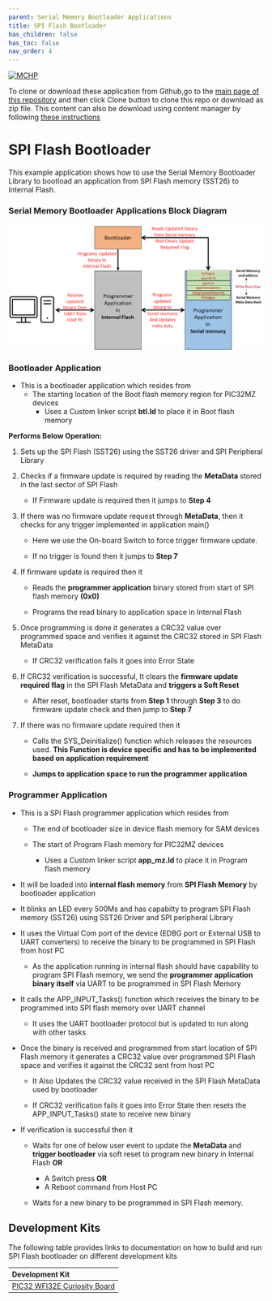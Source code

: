 ```yaml
---
parent: Serial Memory Bootloader Applications
title: SPI Flash Bootloader
has_children: false
has_toc: false
nav_order: 4
---
```


[![MCHP](https://www.microchip.com/ResourcePackages/Microchip/assets/dist/images/logo.png)](https://www.microchip.com)

To clone or download these application from Github,go to the [main page of this repository](https://github.com/Microchip-MPLAB-Harmony/bootloader_apps_serial_memory) and then click Clone button to clone this repo or download as zip file. This content can also be download using content manager by following [these instructions](https://github.com/Microchip-MPLAB-Harmony/contentmanager/wiki)

# SPI Flash Bootloader

This example application shows how to use the Serial Memory Bootloader Library to bootload an application from SPI Flash memory (SST26) to Internal Flash.

### Serial Memory Bootloader Applications Block Diagram

![serial_mem_btl_block_diagram](../docs/images/serial_mem_btl_block_diagram.png)

### Bootloader Application

- This is a bootloader application which resides from
    - The starting location of the Boot flash memory region for PIC32MZ devices
        - Uses a Custom linker script **btl.ld** to place it in Boot flash memory

**Performs Below Operation:**

1. Sets up the SPI Flash (SST26) using the SST26 driver and SPI Peripheral Library

2. Checks if a firmware update is required by reading the **MetaData** stored in the last sector of SPI Flash
    - If Firmware update is required then it jumps to **Step 4**

3. If there was no firmware update request through **MetaData**, then it checks for any trigger implemented in application main()
    - Here we use the On-board Switch to force trigger firmware update.

    - If no trigger is found then it jumps to **Step 7**

4. If firmware update is required then it
    - Reads the **programmer application** binary stored from start of SPI flash memory **(0x0)**

    - Programs the read binary to application space in Internal Flash

5. Once programming is done it generates a CRC32 value over programmed space and verifies it against the CRC32 stored in SPI Flash MetaData
    - If CRC32 verification fails it goes into Error State

6. If CRC32 verification is successful, It clears the **firmware update required flag** in the SPI Flash MetaData and **triggers a Soft Reset**
    - After reset, bootloader starts from **Step 1** through **Step 3** to do firmware update check and then jump to **Step 7**

7. If there was no firmware update required then it
    - Calls the SYS_Deinitialize() function which releases the resources used. **This Function is device specific and has to be implemented based on application requirement**

    - **Jumps to application space to run the programmer application**

### Programmer Application

- This is a SPI Flash programmer application which resides from
    - The end of bootloader size in device flash memory for SAM devices

    - The start of Program Flash memory for PIC32MZ devices
        - Uses a Custom linker script **app_mz.ld** to place it in Program flash memory

- It will be loaded into **internal flash memory** from **SPI Flash Memory** by bootloader application

- It blinks an LED every 500Ms and has capabilty to program SPI Flash memory (SST26) using SST26 Driver and SPI peripheral Library

- It uses the Virtual Com port of the device (EDBG port or External USB to UART converters) to receive the binary to be programmed in SPI Flash from host PC
    - As the application running in internal flash should have capability to program SPI Flash memory, we send the **programmer application binary itself** via UART to be programmed in SPI Flash Memory

- It calls the APP_INPUT_Tasks() function which receives the binary to be programmed into SPI flash memory over UART channel
    - It uses the UART bootloader protocol but is updated to run along with other tasks

- Once the binary is received and programmed from start location of SPI Flash memory it generates a CRC32 value over programmed SPI Flash space and verifies it against the CRC32 sent from host PC

    - It Also Updates the CRC32 value received in the SPI Flash MetaData used by bootloader

    - If CRC32 verification fails it goes into Error State then resets the APP_INPUT_Tasks() state to receive new binary

- If verification is successful then it
    - Waits for one of below user event to update the **MetaData** and **trigger bootloader** via soft reset to program new binary in Internal Flash **OR**
        - A Switch press **OR**
        - A Reboot command from Host PC

    - Waits for a new binary to be programmed in SPI Flash memory.

## Development Kits
The following table provides links to documentation on how to build and run SPI Flash bootloader on different development kits

| Development Kit |
|:---------|
|[PIC32 WFI32E Curiosity Board](docs/readme_pic32mz_w1_curiosity.md) |


